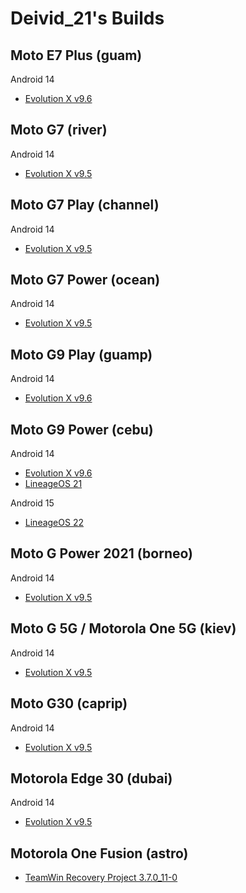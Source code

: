 # Deivid_21's Builds

## Moto E7 Plus (guam)

 Android 14
- [Evolution X v9.6](https://github.com/Deivid21/RELEASES/releases/tag/EvolutionX-14.0-20241124-guam-v9.6-Unofficial)


## Moto G7 (river)

 Android 14
- [Evolution X v9.5](https://github.com/Deivid21/RELEASES/releases/tag/EvolutionX-14.0-20241014-river-v9.5-Unofficial)


## Moto G7 Play (channel)

 Android 14
- [Evolution X v9.5](https://github.com/Deivid21/RELEASES/releases/tag/EvolutionX-14.0-20241014-channel-v9.5-Unofficial)


## Moto G7 Power (ocean)

 Android 14
- [Evolution X v9.5](https://github.com/Deivid21/RELEASES/releases/tag/EvolutionX-14.0-20241014-ocean-v9.5-Unofficial)


## Moto G9 Play (guamp)

 Android 14
- [Evolution X v9.6](https://github.com/Deivid21/RELEASES/releases/tag/EvolutionX-14.0-20241124-guamp-v9.6-Unofficial)


## Moto G9 Power (cebu)

 Android 14
- [Evolution X v9.6](https://github.com/Deivid21/RELEASES/releases/tag/EvolutionX-14.0-20241123-cebu-v9.6-Unofficial)
- [LineageOS 21](https://github.com/Deivid21/RELEASES/releases/tag/lineage-21.0-20241123-nightly-cebu-signed)

 Android 15
- [LineageOS 22](https://github.com/Deivid21/RELEASES/releases/tag/lineage-22.0-20241102-UNOFFICIAL-cebu)


## Moto G Power 2021 (borneo)

 Android 14
- [Evolution X v9.5](https://github.com/Deivid21/RELEASES/releases/tag/EvolutionX-14.0-20241013-borneo-v9.5-Unofficial)


## Moto G 5G / Motorola One 5G (kiev)

 Android 14
- [Evolution X v9.5](https://github.com/Deivid21/RELEASES/releases/tag/EvolutionX-14.0-20241014-kiev-v9.5-Unofficial)


## Moto G30 (caprip)

 Android 14
- [Evolution X v9.5](https://github.com/Deivid21/RELEASES/releases/tag/EvolutionX-14.0-20241013-caprip-v9.5-Unofficial)


## Motorola Edge 30 (dubai)

 Android 14
- [Evolution X v9.5](https://github.com/Deivid21/RELEASES/releases/tag/EvolutionX-14.0-20241013-dubai-v9.5-Unofficial)


## Motorola One Fusion (astro)

- [TeamWin Recovery Project 3.7.0_11-0](https://github.com/Deivid21/RELEASES/releases/tag/twrp-3.7.0_11-0-astro)
